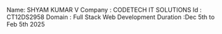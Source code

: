 Name: SHYAM KUMAR V
Company : CODETECH IT SOLUTIONS
Id : CT12DS2958
Domain : Full Stack Web Development
Duration :Dec 5th to Feb 5th 2025
